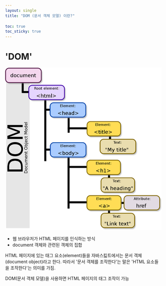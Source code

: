 ```yaml
---
layout: single
title: "DOM (문서 객체 모델) 이란?"

toc: true
toc_sticky: true
---
```


# 'DOM'

<img src="../images/DOM.png">

- 웹 브라우저가 HTML 페이지를 인식하는 방식
- document 객체와 관련된 객체의 집합

HTML 페이지에 있는 태그 요소(element)들을 자바스킯트에서는 문서 객체(document object)라고 한다.
따라서 '문서 객체를 조작한다'는 말은 'HTML 요소들을 조작한다'는 의미를 가짐.

DOM(문서 객체 모델)을 사용하면 HTML 페이지의 태그 조작이 가능
